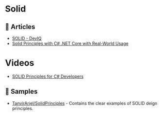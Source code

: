 # Solid

## 📕 Articles
- [SOLID - DevIQ](https://deviq.com/principles/solid)
- [Solid Principles with C# .NET Core with Real-World Usage](https://procodeguide.com/design/solid-principles-with-csharp-net-core/)

# Videos
- [SOLID Principles for C# Developers](https://www.pluralsight.com/courses/csharp-solid-principles)

## 🚀 Samples
- [TanvirArjel/SolidPrinciples](https://github.com/TanvirArjel/SolidPrinciples) - Contains the clear examples of SOLID deign principles.